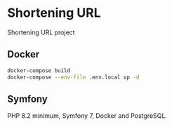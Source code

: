 # Shortening URL

Shortening URL project

## Docker

```Bash
docker-compose build
docker-compose --env-file .env.local up -d
```

## Symfony

PHP 8.2 minimum, Symfony 7, Docker and PostgreSQL.
